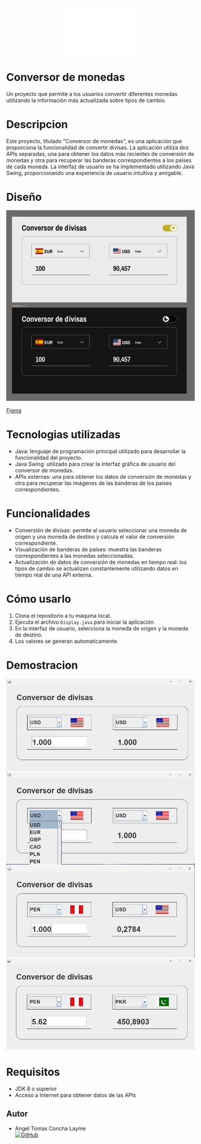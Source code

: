 
<div align="center"><img src="static/img/oracle.png" width="200"/></div>


# Conversor de monedas
Un proyecto que permite a los usuarios convertir diferentes monedas utilizando la información más actualizada sobre tipos de cambio.

# Descripcion
Este proyecto, titulado "Conversor de monedas", es una aplicación que proporciona la funcionalidad de convertir divisas. La aplicación utiliza dos APIs separadas, una para obtener los datos más recientes de conversión de monedas y otra para recuperar las banderas correspondientes a los países de cada moneda. La interfaz de usuario se ha implementado utilizando Java Swing, proporcionando una experiencia de usuario intuitiva y amigable.

# Diseño
![Diseño](/static/img/figma.jfif)

[Figma](https://www.figma.com/file/Kd3Rm5gfbg5bGLjphlCUJD/Conversor-Alura?type=design&node-id=0:1&mode=design&t=wbyggGo8mx0hu2C0-1)

# Tecnologias utilizadas
- Java: lenguaje de programación principal utilizado para desarrollar la funcionalidad del proyecto.
- Java Swing: utilizado para crear la interfaz gráfica de usuario del conversor de monedas.
- APIs externas: una para obtener los datos de conversión de monedas y otra para recuperar las imágenes de las banderas de los países correspondientes.


# Funcionalidades
- Conversión de divisas: permite al usuario seleccionar una moneda de origen y una moneda de destino y calcula el valor de conversión correspondiente.
- Visualización de banderas de países: muestra las banderas correspondientes a las monedas seleccionadas.
- Actualización de datos de conversión de monedas en tiempo real: los tipos de cambio se actualizan constantemente utilizando datos en tiempo real de una API externa.

# Cómo usarlo
1. Clona el repositorio a tu máquina local.
2. Ejecuta el archivo `Display.java` para iniciar la aplicación.
3. En la interfaz de usuario, selecciona la moneda de origen y la moneda de destino.
4. Los valores se generan automaticamente. 

# Demostracion

![Conversor de divisar ](/static/img/setup1.jfif)
![Conversor de divisar ](/static/img/setup2.jfif)
![Conversor de divisar ](/static/img/setup3.jfif)
![Conversor de divisar ](/static/img/setup4.jfif)


# Requisitos
- JDK 8 o superior
- Acceso a Internet para obtener datos de las APIs

## Autor 
- Angel Tomas Concha Layme <br>
[![GitHub](https://img.shields.io/badge/GitHub-100000?style=for-the-badge&logo=github&logoColor=white)](https://github.com/angel-concha-layme) 